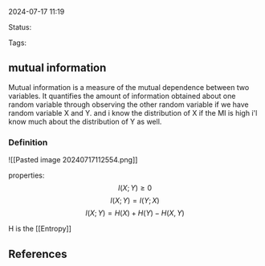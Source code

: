 

2024-07-17 11:19

Status:

Tags:

## mutual information

Mutual information is a measure of the mutual dependence between two variables.
It quantifies the amount of information obtained about one random variable through observing the other random variable
if we have random variable X and Y.
and i know the distribution of X if the MI is high i'l know much about the distribution of Y as well.
### Definition
![[Pasted image 20240717112554.png]]

properties:
$$
I(X;Y)\geq 0
$$
$$
I(X;Y) = I(Y;X)
$$
$$
I(X;Y) = H(X) + H(Y) - H(X,Y)
$$

H is the [[Entropy]]



## References

